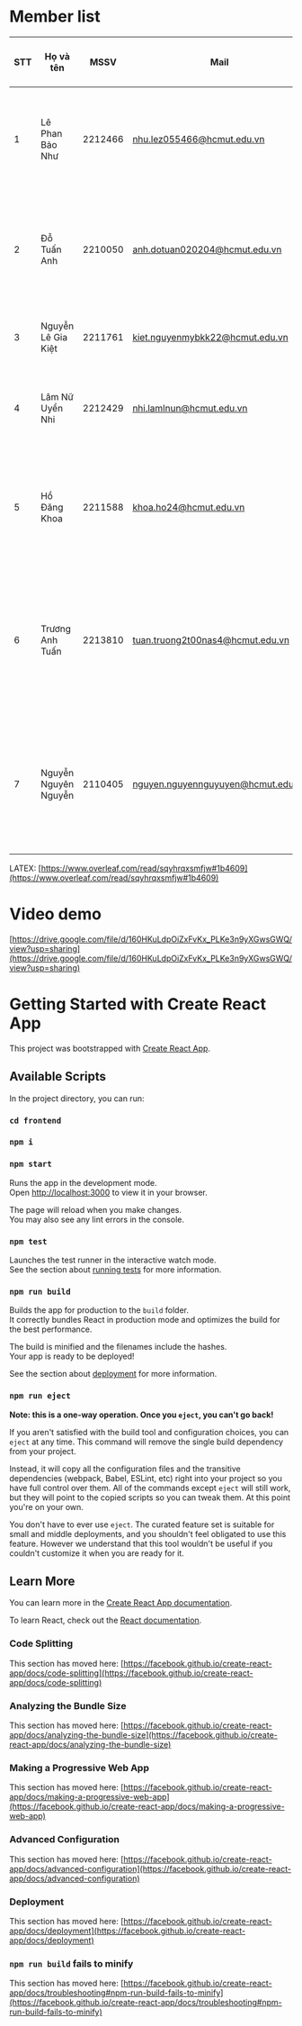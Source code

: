 # Member list  

| STT  | Họ và tên | MSSV | Mail | Nhiệm vụ | Phần trăm đóng góp |
| ------------- | ------------- | ------------- | ------------- |------------- |------------- |
| 1  | Lê Phan Bảo Như  | 2212466  | nhu.lez055466@hcmut.edu.vn | Viết báo cáo. Thực hiện task 1, 2.1, 3.1, 4, 5. Code front-end. | 100% |
| 2  | Đỗ Tuấn Anh| 2210050 | anh.dotuan020204@hcmut.edu.vn  |Thực hiện task 1, 2.2, 3.1, 4. Quay video demo. Code front-end. | 100% |
| 3  | Nguyễn Lê Gia Kiệt  | 2211761  | kiet.nguyenmybkk22@hcmut.edu.vn  |Thực hiện task 1, 2.2, 3.1, 4, 5. Code . | 100% |
| 4  | Lâm Nữ Uyển Nhi  | 2212429  | nhi.lamlnun@hcmut.edu.vn | Thực hiện task 1, 2.3, 3.2, 4, 5. Code front-end. | 100% |
| 5  | Hồ Đăng Khoa  | 2211588  | khoa.ho24@hcmut.edu.vn  | Thực hiện task 1, 2.3, 3.2, 4, 5. Code back-end.  Hiệu chỉnh hệ thống.  | 100% |
| 6  | Trương Anh Tuấn  | 2213810  | tuan.truong2t00nas4@hcmut.edu.vn  | Thực hiện task 1, 2.4, 3.1, 4, 5. Code front-end. Code back-end. Hiệu chỉnh hệ thống. | 100% |
| 7  | Nguyễn Nguyên Nguyễn  | 2110405  | nguyen.nguyennguyuyen@hcmut.edu.vn | Thực hiện task 1, 2.4, 3.1, 4, 5. Code front-end. Code back-end. Code database| 100% |

LATEX: [https://www.overleaf.com/read/sqyhrqxsmfjw#1b4609](https://www.overleaf.com/read/sqyhrqxsmfjw#1b4609)

# Video demo
[https://drive.google.com/file/d/160HKuLdpOiZxFvKx_PLKe3n9yXGwsGWQ/view?usp=sharing](https://drive.google.com/file/d/160HKuLdpOiZxFvKx_PLKe3n9yXGwsGWQ/view?usp=sharing)

# Getting Started with Create React App

This project was bootstrapped with [Create React App](https://github.com/facebook/create-react-app).

## Available Scripts

In the project directory, you can run:

### `cd frontend`
### `npm i`
### `npm start`

Runs the app in the development mode.\
Open [http://localhost:3000](http://localhost:3000) to view it in your browser.

The page will reload when you make changes.\
You may also see any lint errors in the console.

### `npm test`

Launches the test runner in the interactive watch mode.\
See the section about [running tests](https://facebook.github.io/create-react-app/docs/running-tests) for more information.

### `npm run build`

Builds the app for production to the `build` folder.\
It correctly bundles React in production mode and optimizes the build for the best performance.

The build is minified and the filenames include the hashes.\
Your app is ready to be deployed!

See the section about [deployment](https://facebook.github.io/create-react-app/docs/deployment) for more information.

### `npm run eject`

**Note: this is a one-way operation. Once you `eject`, you can't go back!**

If you aren't satisfied with the build tool and configuration choices, you can `eject` at any time. This command will remove the single build dependency from your project.

Instead, it will copy all the configuration files and the transitive dependencies (webpack, Babel, ESLint, etc) right into your project so you have full control over them. All of the commands except `eject` will still work, but they will point to the copied scripts so you can tweak them. At this point you're on your own.

You don't have to ever use `eject`. The curated feature set is suitable for small and middle deployments, and you shouldn't feel obligated to use this feature. However we understand that this tool wouldn't be useful if you couldn't customize it when you are ready for it.

## Learn More

You can learn more in the [Create React App documentation](https://facebook.github.io/create-react-app/docs/getting-started).

To learn React, check out the [React documentation](https://reactjs.org/).

### Code Splitting

This section has moved here: [https://facebook.github.io/create-react-app/docs/code-splitting](https://facebook.github.io/create-react-app/docs/code-splitting)

### Analyzing the Bundle Size

This section has moved here: [https://facebook.github.io/create-react-app/docs/analyzing-the-bundle-size](https://facebook.github.io/create-react-app/docs/analyzing-the-bundle-size)

### Making a Progressive Web App

This section has moved here: [https://facebook.github.io/create-react-app/docs/making-a-progressive-web-app](https://facebook.github.io/create-react-app/docs/making-a-progressive-web-app)

### Advanced Configuration

This section has moved here: [https://facebook.github.io/create-react-app/docs/advanced-configuration](https://facebook.github.io/create-react-app/docs/advanced-configuration)

### Deployment

This section has moved here: [https://facebook.github.io/create-react-app/docs/deployment](https://facebook.github.io/create-react-app/docs/deployment)

### `npm run build` fails to minify

This section has moved here: [https://facebook.github.io/create-react-app/docs/troubleshooting#npm-run-build-fails-to-minify](https://facebook.github.io/create-react-app/docs/troubleshooting#npm-run-build-fails-to-minify)
